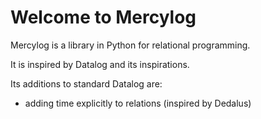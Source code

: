 Welcome to Mercylog 
============================

Mercylog is a library in Python for relational programming.

It is inspired by Datalog and its inspirations.

Its additions to standard Datalog are:
- adding time explicitly to relations (inspired by Dedalus)


